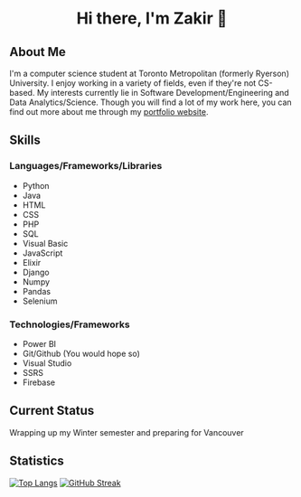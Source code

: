 <h1 style="text-align: center;"> Hi there, I'm Zakir 👋 </h1>

<h2>About Me</h2>

<p>I'm a computer science student at Toronto Metropolitan (formerly Ryerson) University. I enjoy working in a variety of fields, even if they're not CS-based. My interests currently lie in Software Development/Engineering and Data Analytics/Science. Though you will find a lot of my work here, you can find out more about me through my <a href="https://zakirdawood.herokuapp.com/" target="_blank">portfolio website</a>.</p>

<h2>Skills</h2>
<h3>Languages/Frameworks/Libraries</h3>
  <ul>
    <li>Python</li>
    <li>Java</li>
    <li>HTML</li>
    <li>CSS</li>
    <li>PHP</li>
    <li>SQL</li>
    <li>Visual Basic</li>
    <li>JavaScript</li>
    <li>Elixir</li>
    <li>Django</li>
    <li>Numpy</li>
    <li>Pandas</li>
    <li>Selenium</li>
  </ul>
 <h3>Technologies/Frameworks</h3>
   <ul>
    <li>Power BI</li>
    <li>Git/Github (You would hope so)</li>
    <li>Visual Studio</li>
    <li>SSRS</li>
    <li>Firebase</li>
   </ul>
   
<h2>Current Status</h2>
<p>Wrapping up my Winter semester and preparing for Vancouver</p>

<h2>Statistics</h2>

[![Top Langs](https://github-readme-stats.vercel.app/api/top-langs/?username=zakirdawood&langs_count=6&layout=compact)](https://github.com/anuraghazra/github-readme-stats)
[![GitHub Streak](https://github-readme-streak-stats.herokuapp.com/?user=zakirdawood)](https://git.io/streak-stats)
<!--
**zakirdawood/zakirdawood** is a ✨ _special_ ✨ repository because its `README.md` (this file) appears on your GitHub profile.

Here are some ideas to get you started:

- 🔭 I’m currently working on ...
- 🌱 I’m currently learning ...
- 👯 I’m looking to collaborate on ...
- 🤔 I’m looking for help with ...
- 💬 Ask me about ...
- 📫 How to reach me: ...
- 😄 Pronouns: ...
- ⚡ Fun fact: ...
-->


